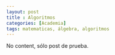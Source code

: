 ```yaml
---
layout: post
title : Algoritmos
categories: [Academia]
tags: matematicas, álgebra, algoritmos
---
```


No content, sólo post de prueba.